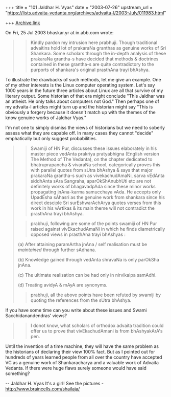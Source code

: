 +++
title = "101 Jaldhar H. Vyas"
date = "2003-07-26"
upstream_url = "https://lists.advaita-vedanta.org/archives/advaita-l/2003-July/011983.html"

+++
[Archive link](https://lists.advaita-vedanta.org/archives/advaita-l/2003-July/011983.html)

On Fri, 25 Jul 2003 bhaskar.yr at in.abb.com wrote:

> >  Kindly pardon my intrusion here prabhuji.  Though traditional advaitins
> hold lot of prakaraNa granthas as genuine works of Sri Shankara.  Some
> scholars through the in-depth analysis of these prakaraNa grantha-s have
> decided that methods & doctrines contained in these grantha-s are quite
> contradictory to the purports of shankara's original prasthAna trayi
> bhAshya.

To illustrate the drawbacks of such methods, let me give an example. One
of my other interests is the Linux computer operating system.  Let's say
1000 years in the future three articles about Linux are all that survive
of my literary output.  Some historian of that era might conclude "This
Jaldhar was an atheist.  He only talks about computers not God."  Then
perhaps one of my advaita-l articles might turn up and the historian might
say "This is obviously a forgery because it doesn't match up with the
themes of the know genuine works of Jaldhar Vyas."

I'm not one to simply dismiss the views of historians but we need to
soberly assess what they are capable off.  In many cases they cannot
"decide" emphatically but only suggest probabilities.

>
> >  Swamiji of HN Pur, discusses these issues elaborately in his master
> piece vedAnta prakriya pratyabhigna (English version The Method of The
> Vedanta), on the chapter dedicated to bhatruprapancha & vivaraNa school,
> categorically proves this with parallel quotes from sUtra bhAshya & says
> that major prakaraNa grantha-s such as vivekachudAmaNi, sarva vEdAnta
> siddhAnta sAra Sangraha, aparOkShAnubhUti etc  are not definitely works of
> bhagavadpAda since these minor works propagating jnAna-karma samucchaya
> vAda. He accepts only UpadEsha sAhasri as the genuine work from shankara
> since his direct desciple Sri surEshwarAchArya quotes verses from this work
> in his vArtikas & its main theme will not contradict the prasthAna trayi
> bhAshya.
>
> >  prabhuji, following are some of the points swamiji of HN Pur raised
> against vivEkachudAmaNi in which he finds diametrically opposed views in
> prasthAna trayi bhAshyas :
>
> (a) After attaining paramArtha jnAna / self realisation  must be
> *maintained* through further sAdhana.
>
> (b) Knowledge gained through vedAnta shravaNa is only parOkSha jnAna.
>
> (c) The ultimate realisation can be had only in nirvikalpa samAdhi.
>
> (d) Treating avidyA & mAyA are synonyms.
>
> >  prabhuji, all the above points have been refuted by swamiji by quoting
> the references from the sUtra bhAshya.
>

If you have some time can you write about these issues and Swami
Sacchidanandendras' views?

> >  I donot know, what scholars of orthodox advaita tradition could offer us
> to prove that vivEkachudAmani is from bhAshyakArA's pen.
>

Until the invention of a time machine, they will have the same problem as
the historians of declaring their view 100% fact.  But as I pointed out
for hundreds of years learned people from all over the country have
accepted VC as a genuine work of Shankaracharya and a valuable work of
Advaita Vedanta.  If there were huge flaws surely someone would have said
something?


-- 
Jaldhar H. Vyas <jaldhar at braincells.com>
It's a girl! See the pictures - http://www.braincells.com/shailaja/

